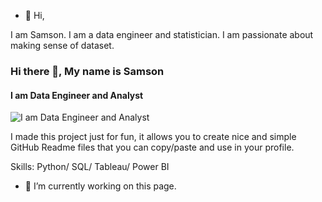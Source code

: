 - 👋 Hi, 

I am Samson. I am a data engineer and statistician. I am passionate about making sense of dataset.

### Hi there 👋, My name is Samson
#### I am Data Engineer and Analyst
![I am Data Engineer and Analyst](https://arturssmirnovs.github.io/github-profile-readme-generator/images/banner.png)

I made this project just for fun, it allows you to create nice and simple GitHub Readme files that you can copy/paste and use in your profile.

Skills: Python/ SQL/ Tableau/ Power BI

- 🔭 I’m currently working on this page. 




